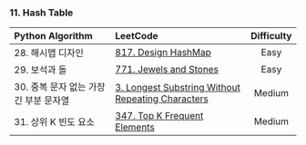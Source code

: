 ### 11. Hash Table

| Python Algorithm | LeetCode | Difficulty |
| :--- | :--- | :---: |
| 28. 해시맵 디자인 | [817. Design HashMap](https://leetcode.com/problems/design-hashmap/) | Easy |
| 29. 보석과 돌 | [771. Jewels and Stones](https://leetcode.com/problems/jewels-and-stones/) | Easy |
| 30. 중복 문자 없는 가장 긴 부분 문자열 | [3. Longest Substring Without Repeating Characters](https://leetcode.com/problems/longest-substring-without-repeating-characters/) | Medium |
| 31. 상위 K 빈도 요소 | [347. Top K Frequent Elements](https://leetcode.com/problems/top-k-frequent-elements/) | Medium |